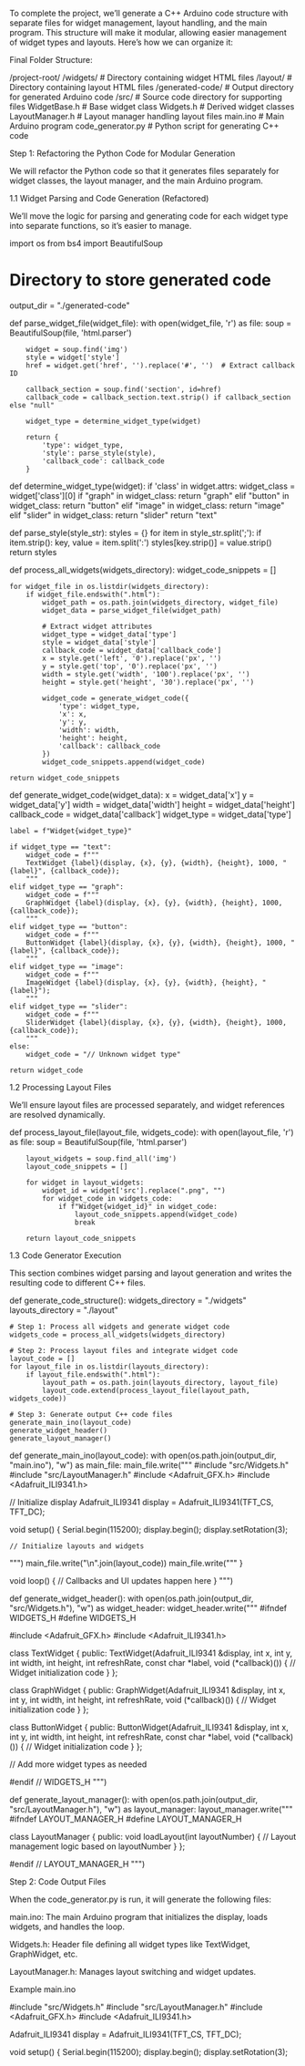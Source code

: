To complete the project, we’ll generate a C++ Arduino code structure with separate files for widget management, layout handling, and the main program. This structure will make it modular, allowing easier management of widget types and layouts. Here’s how we can organize it:

Final Folder Structure:

/project-root/
    /widgets/                   # Directory containing widget HTML files
    /layout/                    # Directory containing layout HTML files
    /generated-code/            # Output directory for generated Arduino code
    /src/                       # Source code directory for supporting files
        WidgetBase.h            # Base widget class
        Widgets.h               # Derived widget classes
        LayoutManager.h         # Layout manager handling layout files
    main.ino                    # Main Arduino program
    code_generator.py           # Python script for generating C++ code

Step 1: Refactoring the Python Code for Modular Generation

We will refactor the Python code so that it generates files separately for widget classes, the layout manager, and the main Arduino program.

1.1 Widget Parsing and Code Generation (Refactored)

We’ll move the logic for parsing and generating code for each widget type into separate functions, so it’s easier to manage.

import os
from bs4 import BeautifulSoup

# Directory to store generated code
output_dir = "./generated-code"

def parse_widget_file(widget_file):
    with open(widget_file, 'r') as file:
        soup = BeautifulSoup(file, 'html.parser')
        
        widget = soup.find('img')
        style = widget['style']
        href = widget.get('href', '').replace('#', '')  # Extract callback ID
        
        callback_section = soup.find('section', id=href)
        callback_code = callback_section.text.strip() if callback_section else "null"
        
        widget_type = determine_widget_type(widget)
        
        return {
            'type': widget_type,
            'style': parse_style(style),
            'callback_code': callback_code
        }

def determine_widget_type(widget):
    if 'class' in widget.attrs:
        widget_class = widget['class'][0]
        if "graph" in widget_class:
            return "graph"
        elif "button" in widget_class:
            return "button"
        elif "image" in widget_class:
            return "image"
        elif "slider" in widget_class:
            return "slider"
    return "text"

def parse_style(style_str):
    styles = {}
    for item in style_str.split(';'):
        if item.strip():
            key, value = item.split(':')
            styles[key.strip()] = value.strip()
    return styles

def process_all_widgets(widgets_directory):
    widget_code_snippets = []
    
    for widget_file in os.listdir(widgets_directory):
        if widget_file.endswith(".html"):
            widget_path = os.path.join(widgets_directory, widget_file)
            widget_data = parse_widget_file(widget_path)

            # Extract widget attributes
            widget_type = widget_data['type']
            style = widget_data['style']
            callback_code = widget_data['callback_code']
            x = style.get('left', '0').replace('px', '')
            y = style.get('top', '0').replace('px', '')
            width = style.get('width', '100').replace('px', '')
            height = style.get('height', '30').replace('px', '')
            
            widget_code = generate_widget_code({
                'type': widget_type,
                'x': x,
                'y': y,
                'width': width,
                'height': height,
                'callback': callback_code
            })
            widget_code_snippets.append(widget_code)
    
    return widget_code_snippets

def generate_widget_code(widget_data):
    x = widget_data['x']
    y = widget_data['y']
    width = widget_data['width']
    height = widget_data['height']
    callback_code = widget_data['callback']
    widget_type = widget_data['type']
    
    label = f"Widget{widget_type}"

    if widget_type == "text":
        widget_code = f"""
        TextWidget {label}(display, {x}, {y}, {width}, {height}, 1000, "{label}", {callback_code});
        """
    elif widget_type == "graph":
        widget_code = f"""
        GraphWidget {label}(display, {x}, {y}, {width}, {height}, 1000, {callback_code});
        """
    elif widget_type == "button":
        widget_code = f"""
        ButtonWidget {label}(display, {x}, {y}, {width}, {height}, 1000, "{label}", {callback_code});
        """
    elif widget_type == "image":
        widget_code = f"""
        ImageWidget {label}(display, {x}, {y}, {width}, {height}, "{label}");
        """
    elif widget_type == "slider":
        widget_code = f"""
        SliderWidget {label}(display, {x}, {y}, {width}, {height}, 1000, {callback_code});
        """
    else:
        widget_code = "// Unknown widget type"
    
    return widget_code

1.2 Processing Layout Files

We’ll ensure layout files are processed separately, and widget references are resolved dynamically.

def process_layout_file(layout_file, widgets_code):
    with open(layout_file, 'r') as file:
        soup = BeautifulSoup(file, 'html.parser')
        
        layout_widgets = soup.find_all('img')
        layout_code_snippets = []
        
        for widget in layout_widgets:
            widget_id = widget['src'].replace(".png", "")
            for widget_code in widgets_code:
                if f"Widget{widget_id}" in widget_code:
                    layout_code_snippets.append(widget_code)
                    break
        
        return layout_code_snippets

1.3 Code Generator Execution

This section combines widget parsing and layout generation and writes the resulting code to different C++ files.

def generate_code_structure():
    widgets_directory = "./widgets"
    layouts_directory = "./layout"
    
    # Step 1: Process all widgets and generate widget code
    widgets_code = process_all_widgets(widgets_directory)

    # Step 2: Process layout files and integrate widget code
    layout_code = []
    for layout_file in os.listdir(layouts_directory):
        if layout_file.endswith(".html"):
            layout_path = os.path.join(layouts_directory, layout_file)
            layout_code.extend(process_layout_file(layout_path, widgets_code))
    
    # Step 3: Generate output C++ code files
    generate_main_ino(layout_code)
    generate_widget_header()
    generate_layout_manager()
    
def generate_main_ino(layout_code):
    with open(os.path.join(output_dir, "main.ino"), "w") as main_file:
        main_file.write("""
#include "src/Widgets.h"
#include "src/LayoutManager.h"
#include <Adafruit_GFX.h>
#include <Adafruit_ILI9341.h>

// Initialize display
Adafruit_ILI9341 display = Adafruit_ILI9341(TFT_CS, TFT_DC);

void setup() {
    Serial.begin(115200);
    display.begin();
    display.setRotation(3);

    // Initialize layouts and widgets
""")
        main_file.write("\n".join(layout_code))
        main_file.write("""
}

void loop() {
    // Callbacks and UI updates happen here
}
""")

def generate_widget_header():
    with open(os.path.join(output_dir, "src/Widgets.h"), "w") as widget_header:
        widget_header.write("""
#ifndef WIDGETS_H
#define WIDGETS_H

#include <Adafruit_GFX.h>
#include <Adafruit_ILI9341.h>

class TextWidget {
public:
    TextWidget(Adafruit_ILI9341 &display, int x, int y, int width, int height, int refreshRate, const char *label, void (*callback)()) {
        // Widget initialization code
    }
};

class GraphWidget {
public:
    GraphWidget(Adafruit_ILI9341 &display, int x, int y, int width, int height, int refreshRate, void (*callback)()) {
        // Widget initialization code
    }
};

class ButtonWidget {
public:
    ButtonWidget(Adafruit_ILI9341 &display, int x, int y, int width, int height, int refreshRate, const char *label, void (*callback)()) {
        // Widget initialization code
    }
};

// Add more widget types as needed

#endif // WIDGETS_H
""")

def generate_layout_manager():
    with open(os.path.join(output_dir, "src/LayoutManager.h"), "w") as layout_manager:
        layout_manager.write("""
#ifndef LAYOUT_MANAGER_H
#define LAYOUT_MANAGER_H

class LayoutManager {
public:
    void loadLayout(int layoutNumber) {
        // Layout management logic based on layoutNumber
    }
};

#endif // LAYOUT_MANAGER_H
""")

Step 2: Code Output Files

When the code_generator.py is run, it will generate the following files:

main.ino: The main Arduino program that initializes the display, loads widgets, and handles the loop.

Widgets.h: Header file defining all widget types like TextWidget, GraphWidget, etc.

LayoutManager.h: Manages layout switching and widget updates.


Example main.ino

#include "src/Widgets.h"
#include "src/LayoutManager.h"
#include <Adafruit_GFX.h>
#include <Adafruit_ILI9341.h>

Adafruit_ILI9341 display = Adafruit_ILI9341(TFT_CS, TFT_DC);

void setup() {
    Serial.begin(115200);
    display.begin();
    display.setRotation(3);

